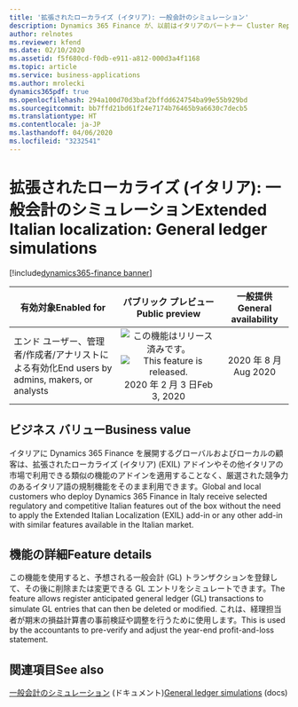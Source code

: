 ```yaml
---
title: '拡張されたローカライズ (イタリア): 一般会計のシミュレーション'
description: Dynamics 365 Finance が、以前はイタリアのパートナー Cluster Reply によって提供された、拡張されたローカライズ (イタリア) (EXIL) アドインでのみ利用可能であった、イタリア語固有の機能セットが利用できるように拡張されました。
author: relnotes
ms.reviewer: kfend
ms.date: 02/10/2020
ms.assetid: f5f680cd-f0db-e911-a812-000d3a4f1168
ms.topic: article
ms.service: business-applications
ms.author: mrolecki
dynamics365pdf: true
ms.openlocfilehash: 294a100d70d3baf2bffdd624754ba99e55b929bd
ms.sourcegitcommit: bb7ffd21bd61f24e7174b76465b9a6630c7decb5
ms.translationtype: HT
ms.contentlocale: ja-JP
ms.lasthandoff: 04/06/2020
ms.locfileid: "3232541"
---
```

# <a name="extended-italian-localization-general-ledger-simulations"></a><span data-ttu-id="e1a1a-103">拡張されたローカライズ (イタリア): 一般会計のシミュレーション</span><span class="sxs-lookup"><span data-stu-id="e1a1a-103">Extended Italian localization: General ledger simulations</span></span>
[!include[dynamics365-finance banner](../includes/dynamics365-finance.md)]

| <span data-ttu-id="e1a1a-104">有効対象</span><span class="sxs-lookup"><span data-stu-id="e1a1a-104">Enabled for</span></span>    |  <span data-ttu-id="e1a1a-105">パブリック プレビュー</span><span class="sxs-lookup"><span data-stu-id="e1a1a-105">Public preview</span></span> | <span data-ttu-id="e1a1a-106">一般提供</span><span class="sxs-lookup"><span data-stu-id="e1a1a-106">General availability</span></span> | 
| ---------- | :----------: |:----------: |
|<span data-ttu-id="e1a1a-107">エンド ユーザー、管理者/作成者/アナリストによる有効化</span><span class="sxs-lookup"><span data-stu-id="e1a1a-107">End users by admins, makers, or analysts</span></span>|<span data-ttu-id="e1a1a-108">![この機能はリリース済みです。](/dynamics365-release-plan/media/green-checkmark.png "この機能はリリース済みです。")</span><span class="sxs-lookup"><span data-stu-id="e1a1a-108">![This feature is released.](/dynamics365-release-plan/media/green-checkmark.png "This feature is released.")</span></span> <span data-ttu-id="e1a1a-109">2020 年 2 月 3 日</span><span class="sxs-lookup"><span data-stu-id="e1a1a-109">Feb 3, 2020</span></span>| <span data-ttu-id="e1a1a-110">2020 年 8 月</span><span class="sxs-lookup"><span data-stu-id="e1a1a-110">Aug 2020</span></span>|


## <a name="business-value"></a><span data-ttu-id="e1a1a-111">ビジネス バリュー</span><span class="sxs-lookup"><span data-stu-id="e1a1a-111">Business value</span></span>
<!-- bv start -->
<span data-ttu-id="e1a1a-112">イタリアに Dynamics 365 Finance を展開するグローバルおよびローカルの顧客は、拡張されたローカライズ (イタリア) (EXIL) アドインやその他イタリアの市場で利用できる類似の機能のアドインを適用することなく、厳選された競争力のあるイタリア語の規制機能をそのまま利用できます。</span><span class="sxs-lookup"><span data-stu-id="e1a1a-112">Global and local customers who deploy Dynamics 365 Finance in Italy receive selected regulatory and competitive Italian features out of the box without the need to apply the Extended Italian Localization (EXIL) add-in or any other add-in with similar features available in the Italian market.</span></span>
<!-- bv end -->



## <a name="feature-details"></a><span data-ttu-id="e1a1a-113">機能の詳細</span><span class="sxs-lookup"><span data-stu-id="e1a1a-113">Feature details</span></span>
<!--feature detail start -->
<span data-ttu-id="e1a1a-114">この機能を使用すると、予想される一般会計 (GL) トランザクションを登録して、その後に削除または変更できる GL エントリをシミュレートできます。</span><span class="sxs-lookup"><span data-stu-id="e1a1a-114">The feature allows register anticipated general ledger (GL) transactions to simulate GL entries that can then be deleted or modified.</span></span> <span data-ttu-id="e1a1a-115">これは、経理担当者が期末の損益計算書の事前検証や調整を行うために使用します。</span><span class="sxs-lookup"><span data-stu-id="e1a1a-115">This is used by the accountants to pre-verify and adjust the year-end profit-and-loss statement.</span></span>
<!--feature detail end -->










## <a name="see-also"></a><span data-ttu-id="e1a1a-116">関連項目</span><span class="sxs-lookup"><span data-stu-id="e1a1a-116">See also</span></span>


<!--docs start-->
<span data-ttu-id="e1a1a-117">[一般会計のシミュレーション](https://docs.microsoft.com/dynamics365/finance/localizations/emea-ita-exil-general-ledger-simulations) (ドキュメント)</span><span class="sxs-lookup"><span data-stu-id="e1a1a-117">[General ledger simulations](https://docs.microsoft.com/dynamics365/finance/localizations/emea-ita-exil-general-ledger-simulations) (docs)</span></span>
<!--docs end-->

